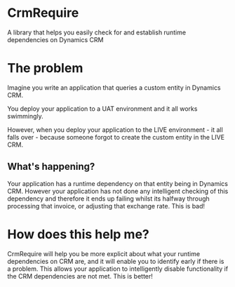 CrmRequire
==========

A library that helps you easily check for and establish runtime dependencies on Dynamics CRM


# The problem
Imagine you write an application that queries a custom entity in Dynamics CRM.

You deploy your application to a UAT environment and it all works swimmingly.

However, when you deploy your application to the LIVE environment - it all falls over - because someone forgot to create the custom entity in the LIVE CRM.

## What's happening?
Your application has a runtime dependency on that entity being in Dynamics CRM. However your application has not done any intelligent checking of this dependency and therefore it ends up failing whilst its halfway through processing that invoice, or adjusting that exchange rate. This is bad!

# How does this help me?
CrmRequire will help you be more explicit about what your runtime dependencies on CRM are, and it will enable you to identify early if there is a problem. This allows your application to intelligently disable functionality if the CRM dependencies are not met. This is better!
